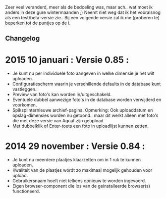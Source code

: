 Zeer veel veranderd, meer als de bedoeling was, maar ach..
wat moet ik anders in deze gure wintermaanden ;)
Neemt niet weg dat ik het vooralsnog als een test/beta-versie zie..
Bij een volgende versie zal ik me (proberen te) beperken tot de puntjes op de i.

## Changelog
# 2015 10 januari : Versie 0.85 :
* Je kunt nu per individuele foto aangeven in welke dimensie je het wilt uploaden.
* Configuratiescherm waarin je verschillende defaults in de database kunt vastleggen..
* Preview van foto's kan worden in/uitgeschakeld.
* Eventuele dubbel aanwezige foto's in de database worden verwijderd en voorkomen.
* Spiksplinternieuwe archief-pagina.
Opmerking: Ook uploaddatum en opslag-dimensies worden nu getoond.. maar dit werkt alleen
met foto's die met deze versie van Aquaf zijn geupload.
* Met dubbelklik of Enter-toets een foto in uploadlijst kunnen zetten.


# 2014 29 november : Versie 0.84 :
* Je kunt nu meerdere plaatjes klaarzetten om in 1 ruk te kunnen uploaden.
* Kwaliteit van de plaatjes wordt zo maximaal mogelijk gehouden voor upload.
* Gebruikersnaam hoeft niet telkens opnieuw te worden ingevoerd.
* Eigen browser-component die los van de geinstalleerde browser(s) functioneerd.
